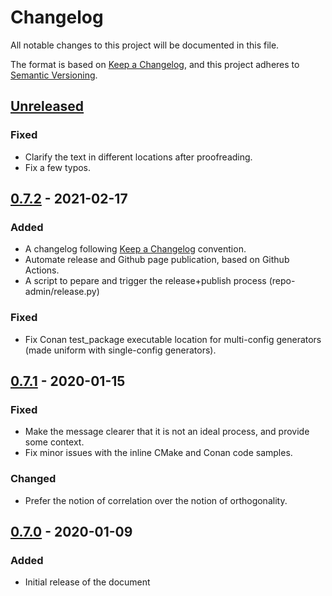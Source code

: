 # Changelog
All notable changes to this project will be documented in this file.

The format is based on [Keep a Changelog](https://keepachangelog.com/en/1.0.0/),
and this project adheres to [Semantic Versioning](https://semver.org/spec/v2.0.0.html).

## [Unreleased]
### Fixed
- Clarify the text in different locations after proofreading.
- Fix a few typos.

## [0.7.2] - 2021-02-17
### Added
- A changelog following [Keep a Changelog](https://keepachangelog.com/en/1.0.0/) convention.
- Automate release and Github page publication, based on Github Actions.
- A script to pepare and trigger the release+publish process (repo-admin/release.py)

### Fixed
- Fix Conan test_package executable location for multi-config generators
(made uniform with single-config generators).

## [0.7.1] - 2020-01-15
### Fixed
- Make the message clearer that it is not an ideal process, and provide some context.
- Fix minor issues with the inline CMake and Conan code samples.

### Changed
- Prefer the notion of correlation over the notion of orthogonality.

## [0.7.0] - 2020-01-09
### Added
- Initial release of the document

[Unreleased]: https://github.com/Adnn/ModernCppComponent/compare/v0.7.2...HEAD
[0.7.2]: https://github.com/Adnn/ModernCppComponent/compare/v0.7.1...v0.7.2
[0.7.1]: https://github.com/Adnn/ModernCppComponent/compare/v0.7.0...v0.7.1
[0.7.0]: https://github.com/Adnn/ModernCppComponent/releases/tag/v0.7.0
